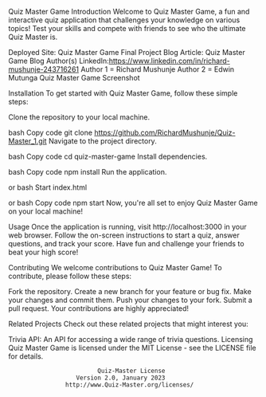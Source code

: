 Quiz Master Game
Introduction
Welcome to Quiz Master Game, a fun and interactive quiz application that challenges your knowledge on various topics! Test your skills and compete with friends to see who the ultimate Quiz Master is.

Deployed Site: Quiz Master Game
Final Project Blog Article: Quiz Master Game Blog
Author(s) LinkedIn:https://www.linkedin.com/in/richard-mushunje-243716261
Author 1 = Richard Mushunje
Author 2 = Edwin Mutunga
Quiz Master Game Screenshot

Installation
To get started with Quiz Master Game, follow these simple steps:

Clone the repository to your local machine.

bash
Copy code
git clone https://github.com/RichardMushunje/Quiz-Master_1.git
Navigate to the project directory.

bash
Copy code
cd quiz-master-game
Install dependencies.

bash
Copy code
npm install
Run the application.

or
bash
Start index.html

or
bash
Copy code
npm start
Now, you're all set to enjoy Quiz Master Game on your local machine!

Usage
Once the application is running, visit http://localhost:3000 in your web browser. Follow the on-screen instructions to start a quiz, answer questions, and track your score. Have fun and challenge your friends to beat your high score!

Contributing
We welcome contributions to Quiz Master Game! To contribute, please follow these steps:

Fork the repository.
Create a new branch for your feature or bug fix.
Make your changes and commit them.
Push your changes to your fork.
Submit a pull request.
Your contributions are highly appreciated!

Related Projects
Check out these related projects that might interest you:

Trivia API: An API for accessing a wide range of trivia questions.
Licensing
Quiz Master Game is licensed under the MIT License - see the LICENSE file for details.

                             Quiz-Master License
                       Version 2.0, January 2023
                    http://www.Quiz-Master.org/licenses/
